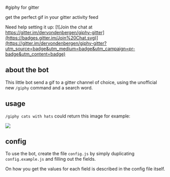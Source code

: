 #giphy for gitter

get the perfect gif in your gitter activity feed

Need help setting it up: [![Join the chat at https://gitter.im/dervondenbergen/giphy-gitter](https://badges.gitter.im/Join%20Chat.svg)](https://gitter.im/dervondenbergen/giphy-gitter?utm_source=badge&utm_medium=badge&utm_campaign=pr-badge&utm_content=badge)

## about the bot

This little bot send a gif to a gitter channel of choice, using the unofficial new `/giphy` command and a search word.

## usage

`/giphy cats with hats` could return this image for example:

![](http://media0.giphy.com/media/9JFpOtplIMmKA/giphy.gif)

## config

To use the bot, create the file `config.js` by simply duplicating `config.example.js` and filling out the fields.

On how you get the values for each field is described in the config file itself.

